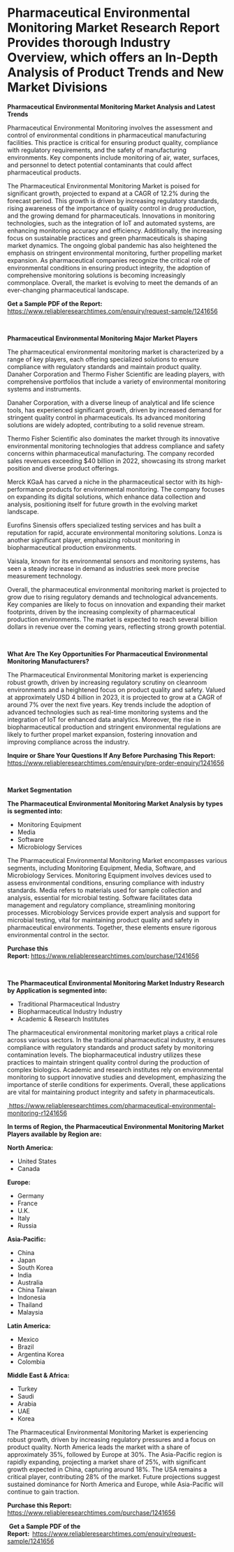 <p><h1>Pharmaceutical Environmental Monitoring Market Research Report Provides thorough Industry Overview, which offers an In-Depth Analysis of Product Trends and New Market Divisions</h1></p><p><strong>Pharmaceutical Environmental Monitoring Market Analysis and Latest Trends</strong></p>
<p><p>Pharmaceutical Environmental Monitoring involves the assessment and control of environmental conditions in pharmaceutical manufacturing facilities. This practice is critical for ensuring product quality, compliance with regulatory requirements, and the safety of manufacturing environments. Key components include monitoring of air, water, surfaces, and personnel to detect potential contaminants that could affect pharmaceutical products.</p><p>The Pharmaceutical Environmental Monitoring Market is poised for significant growth, projected to expand at a CAGR of 12.2% during the forecast period. This growth is driven by increasing regulatory standards, rising awareness of the importance of quality control in drug production, and the growing demand for pharmaceuticals. Innovations in monitoring technologies, such as the integration of IoT and automated systems, are enhancing monitoring accuracy and efficiency. Additionally, the increasing focus on sustainable practices and green pharmaceuticals is shaping market dynamics. The ongoing global pandemic has also heightened the emphasis on stringent environmental monitoring, further propelling market expansion. As pharmaceutical companies recognize the critical role of environmental conditions in ensuring product integrity, the adoption of comprehensive monitoring solutions is becoming increasingly commonplace. Overall, the market is evolving to meet the demands of an ever-changing pharmaceutical landscape.</p></p>
<p><strong>Get a Sample PDF of the Report:&nbsp;</strong> <a href="https://www.reliableresearchtimes.com/enquiry/request-sample/1241656?utm_campaign=2186&utm_medium=2&utm_source=Github&utm_content=ia&utm_term=13042025&utm_id=pharmaceutical-environmental-monitoring">https://www.reliableresearchtimes.com/enquiry/request-sample/1241656</a></p>
<p>&nbsp;</p>
<p><strong>Pharmaceutical Environmental Monitoring Major Market Players</strong></p>
<p><p>The pharmaceutical environmental monitoring market is characterized by a range of key players, each offering specialized solutions to ensure compliance with regulatory standards and maintain product quality. Danaher Corporation and Thermo Fisher Scientific are leading players, with comprehensive portfolios that include a variety of environmental monitoring systems and instruments.</p><p>Danaher Corporation, with a diverse lineup of analytical and life science tools, has experienced significant growth, driven by increased demand for stringent quality control in pharmaceuticals. Its advanced monitoring solutions are widely adopted, contributing to a solid revenue stream.</p><p>Thermo Fisher Scientific also dominates the market through its innovative environmental monitoring technologies that address compliance and safety concerns within pharmaceutical manufacturing. The company recorded sales revenues exceeding $40 billion in 2022, showcasing its strong market position and diverse product offerings.</p><p>Merck KGaA has carved a niche in the pharmaceutical sector with its high-performance products for environmental monitoring. The company focuses on expanding its digital solutions, which enhance data collection and analysis, positioning itself for future growth in the evolving market landscape.</p><p>Eurofins Sinensis offers specialized testing services and has built a reputation for rapid, accurate environmental monitoring solutions. Lonza is another significant player, emphasizing robust monitoring in biopharmaceutical production environments.</p><p>Vaisala, known for its environmental sensors and monitoring systems, has seen a steady increase in demand as industries seek more precise measurement technology.</p><p>Overall, the pharmaceutical environmental monitoring market is projected to grow due to rising regulatory demands and technological advancements. Key companies are likely to focus on innovation and expanding their market footprints, driven by the increasing complexity of pharmaceutical production environments. The market is expected to reach several billion dollars in revenue over the coming years, reflecting strong growth potential.</p></p>
<p>&nbsp;</p>
<p><strong>What Are The Key Opportunities For Pharmaceutical Environmental Monitoring Manufacturers?</strong></p>
<p><p>The Pharmaceutical Environmental Monitoring market is experiencing robust growth, driven by increasing regulatory scrutiny on cleanroom environments and a heightened focus on product quality and safety. Valued at approximately USD 4 billion in 2023, it is projected to grow at a CAGR of around 7% over the next five years. Key trends include the adoption of advanced technologies such as real-time monitoring systems and the integration of IoT for enhanced data analytics. Moreover, the rise in biopharmaceutical production and stringent environmental regulations are likely to further propel market expansion, fostering innovation and improving compliance across the industry.</p></p>
<p><strong>Inquire or Share Your Questions If Any Before Purchasing This Report:</strong> <a href="https://www.reliableresearchtimes.com/enquiry/pre-order-enquiry/1241656?utm_campaign=2186&utm_medium=2&utm_source=Github&utm_content=ia&utm_term=13042025&utm_id=pharmaceutical-environmental-monitoring">https://www.reliableresearchtimes.com/enquiry/pre-order-enquiry/1241656</a></p>
<p>&nbsp;</p>
<p><strong>Market Segmentation</strong></p>
<p><strong>The Pharmaceutical Environmental Monitoring Market Analysis by types is segmented into:</strong></p>
<p><ul><li>Monitoring Equipment</li><li>Media</li><li>Software</li><li>Microbiology Services</li></ul></p>
<p><p>The Pharmaceutical Environmental Monitoring Market encompasses various segments, including Monitoring Equipment, Media, Software, and Microbiology Services. Monitoring Equipment involves devices used to assess environmental conditions, ensuring compliance with industry standards. Media refers to materials used for sample collection and analysis, essential for microbial testing. Software facilitates data management and regulatory compliance, streamlining monitoring processes. Microbiology Services provide expert analysis and support for microbial testing, vital for maintaining product quality and safety in pharmaceutical environments. Together, these elements ensure rigorous environmental control in the sector.</p></p>
<p><strong>Purchase this Report:&nbsp;</strong><a href="https://www.reliableresearchtimes.com/purchase/1241656?utm_campaign=2186&utm_medium=2&utm_source=Github&utm_content=ia&utm_term=13042025&utm_id=pharmaceutical-environmental-monitoring">https://www.reliableresearchtimes.com/purchase/1241656</a></p>
<p>&nbsp;</p>
<p><strong>The Pharmaceutical Environmental Monitoring Market Industry Research by Application is segmented into:</strong></p>
<p><ul><li>Traditional Pharmaceutical Industry</li><li>Biopharmaceutical Industry Industry</li><li>Academic & Research Institutes</li></ul></p>
<p><p>The pharmaceutical environmental monitoring market plays a critical role across various sectors. In the traditional pharmaceutical industry, it ensures compliance with regulatory standards and product safety by monitoring contamination levels. The biopharmaceutical industry utilizes these practices to maintain stringent quality control during the production of complex biologics. Academic and research institutes rely on environmental monitoring to support innovative studies and development, emphasizing the importance of sterile conditions for experiments. Overall, these applications are vital for maintaining product integrity and safety in pharmaceuticals.</p></p>
<p><a href="https://www.reliableresearchtimes.com/pharmaceutical-environmental-monitoring-r1241656?utm_campaign=2186&utm_medium=2&utm_source=Github&utm_content=ia&utm_term=13042025&utm_id=pharmaceutical-environmental-monitoring">&nbsp;https://www.reliableresearchtimes.com/pharmaceutical-environmental-monitoring-r1241656</a></p>
<p><strong>In terms of Region, the Pharmaceutical Environmental Monitoring Market Players available by Region are:</strong></p>
<p>
    <p> <strong> North America: </strong>
        <ul>
            <li>United States</li>
            <li>Canada</li>
        </ul>
        </p> 
    <p> <strong> Europe: </strong>
        <ul>
            <li>Germany</li>
            <li>France</li>
            <li>U.K.</li>
            <li>Italy</li>
            <li>Russia</li>
        </ul>
        </p> 
    <p> <strong> Asia-Pacific: </strong>
        <ul>
            <li>China</li>
            <li>Japan</li>
            <li>South Korea</li>
            <li>India</li>
            <li>Australia</li>
            <li>China Taiwan</li>
            <li>Indonesia</li>
            <li>Thailand</li>
            <li>Malaysia</li>
        </ul>
        </p> 
    <p> <strong> Latin America: </strong>
        <ul>
            <li>Mexico</li>
            <li>Brazil</li>
            <li>Argentina Korea</li>
            <li>Colombia</li>
        </ul>
        </p> 
    <p> <strong> Middle East & Africa: </strong>
        <ul>
            <li>Turkey</li>
            <li>Saudi</li>
            <li>Arabia</li>
            <li>UAE</li>
            <li>Korea</li>
        </ul>
    </p>
    </p>
<p><p>The Pharmaceutical Environmental Monitoring Market is experiencing robust growth, driven by increasing regulatory pressures and a focus on product quality. North America leads the market with a share of approximately 35%, followed by Europe at 30%. The Asia-Pacific region is rapidly expanding, projecting a market share of 25%, with significant growth expected in China, capturing around 18%. The USA remains a critical player, contributing 28% of the market. Future projections suggest sustained dominance for North America and Europe, while Asia-Pacific will continue to gain traction.</p></p>
<p><strong>Purchase this Report: </strong><a href="https://www.reliableresearchtimes.com/purchase/1241656?utm_campaign=2186&utm_medium=2&utm_source=Github&utm_content=ia&utm_term=13042025&utm_id=pharmaceutical-environmental-monitoring">https://www.reliableresearchtimes.com/purchase/1241656</a></p>
<p>&nbsp;<strong>Get a Sample PDF of the Report:&nbsp;&nbsp;</strong><a href="https://www.reliableresearchtimes.com/enquiry/request-sample/1241656?utm_campaign=2186&utm_medium=2&utm_source=Github&utm_content=ia&utm_term=13042025&utm_id=pharmaceutical-environmental-monitoring">https://www.reliableresearchtimes.com/enquiry/request-sample/1241656</a></p>
<p><strong></strong></p>
<p><p></p><p></p><p></p></p>